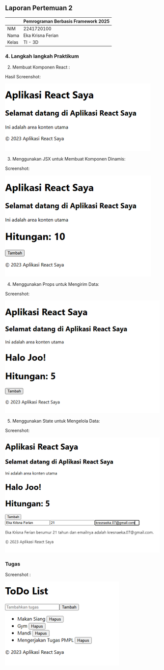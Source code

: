 
## Laporan Pertemuan 2

|  | Pemrograman Berbasis Framework 2025 |
|--|--|
| NIM |  2241720100|
| Nama |  Eka Krisna Ferian |
| Kelas | TI - 3D |


### 4. Langkah langkah Praktikum

2. Membuat Komponen React :

Hasil Screenshot: 

![Screenshot](assets/Picture4.png)

3. Menggunakan JSX untuk Membuat Komponen Dinamis:

Screenshot:

![Screenshot](assets/Picture5.png)

4. Menggunakan Props untuk Mengirim Data:

Screenshot:

![Screenshot](assets/Picture6.png)

5. Menggunakan State untuk Mengelola Data:

Screenshot:

![Screenshot](assets/Picture7.png)


### Tugas

Screenshot :

![Screenshot](assets/Picture8.png)
